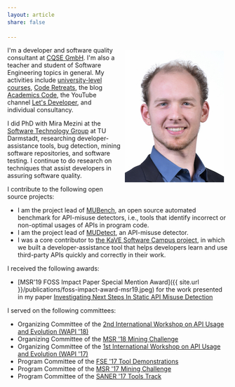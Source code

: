 ```yaml
---
layout: article
share: false

---
```


<img style="float:right; margin: 10px" src="images/portrait.jpg" alt="Portrait" width="226" height="300" />

I'm a developer and software quality consultant at [CQSE GmbH][cqse].
I'm also a teacher and student of Software Engineering topics in general.
My activities include
[university-level courses](http://www.stg.tu-darmstadt.de/staff/sven_amann/),
[Code Retreats](http://letsdeveloper.com/2015/03/1st-darmstadter-legacy-code-retreat/),
the blog [Academics Code](http://academicscode.com),
the YouTube channel [Let's Developer](http://youtube.com/letsdeveloper),
and individual consultancy.

I did PhD with Mira Mezini at the [Software Technology Group][stg] at TU Darmstadt, researching developer-assistance tools, bug detection, mining software repositories, and software testing.
I continue to do research on techniques that assist developers in assuring software quality.

I contribute to the following open source projects:

* I am the project lead of [MUBench][mubench], an open source automated benchmark for API-misuse detectors, i.e., tools that identify incorrect or non-optimal usages of APIs in program code.
* I am the project lead of [MUDetect][mudetect], an API-misuse detector.
* I was a core contributor to [the KaVE Software Campus project][kave], in which we built a developer-assistance tool that helps developers learn and use third-party APIs quickly and correctly in their work.

I received the following awards:

* [MSR'19 FOSS Impact Paper Special Mention Award]({{ site.url }}/publications/foss-impact-award-msr19.jpeg) for the work presented in my paper [Investigating Next Steps In Static API Misuse Detection](http://sven-amann.de/publications/2019-03-Investigating-Next-Steps-In-Static-API-Misuse-Detection/)

I served on the following committees:

  * Organizing Committee of the [2nd International Workshop on API Usage and Evolution (WAPI '18)](https://w-api.github.io/2018/)
  * Organizing Committee of the [MSR '18 Mining Challenge](https://2018.msrconf.org/track/msr-2018-Mining-Challenge)
  * Organizing Committee of the [1st International Workshop on API Usage and Evolution (WAPI '17)](https://w-api.github.io/2017/)
  * Program Committee of the [FSE '17 Tool Demonstrations](http://esec-fse17.uni-paderborn.de/call_tooldemos.php)
  * Program Committee of the [MSR '17 Mining Challenge](http://2017.msrconf.org/#/challenge)
  * Program Committee of the [SANER '17 Tools Track](http://saner.aau.at/call-for-papers-tool-track/)


 [cqse]: http://cqse.eu
 [stg]: http://www.stg.tu-darmstadt.de/
 [mudetect]: https://github.com/stg-tud/MUDetect/
 [mubench]: https://github.com/stg-tud/MUBench
 [kave]: http://kave.cc
